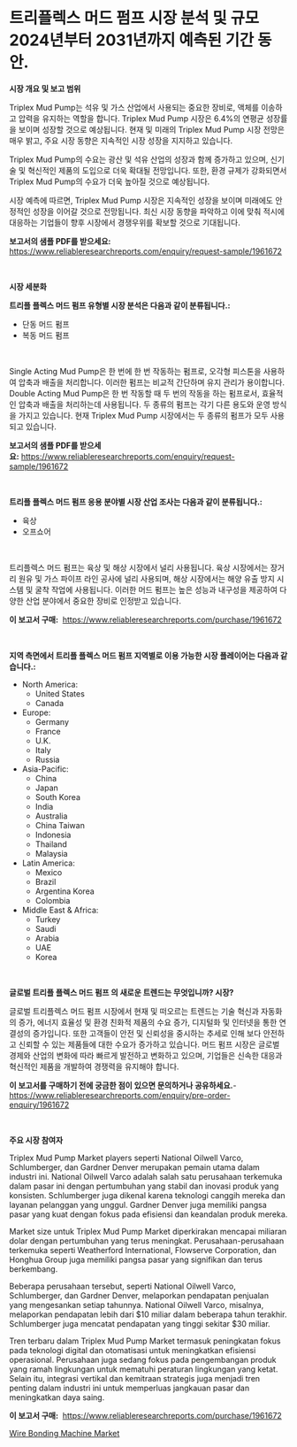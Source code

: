 <p><h1>트리플렉스 머드 펌프 시장 분석 및 규모 2024년부터 2031년까지 예측된 기간 동안.</h1></p><p><strong>시장 개요 및 보고 범위</strong></p>
<p><p>Triplex Mud Pump는 석유 및 가스 산업에서 사용되는 중요한 장비로, 액체를 이송하고 압력을 유지하는 역할을 합니다. Triplex Mud Pump 시장은 6.4%의 연평균 성장률을 보이며 성장할 것으로 예상됩니다. 현재 및 미래의 Triplex Mud Pump 시장 전망은 매우 밝고, 주요 시장 동향은 지속적인 시장 성장을 지지하고 있습니다.</p><p>Triplex Mud Pump의 수요는 광산 및 석유 산업의 성장과 함께 증가하고 있으며, 신기술 및 혁신적인 제품의 도입으로 더욱 확대될 전망입니다. 또한, 환경 규제가 강화되면서 Triplex Mud Pump의 수요가 더욱 높아질 것으로 예상됩니다.</p><p>시장 예측에 따르면, Triplex Mud Pump 시장은 지속적인 성장을 보이며 미래에도 안정적인 성장을 이어갈 것으로 전망됩니다. 최신 시장 동향을 파악하고 이에 맞춰 적시에 대응하는 기업들이 향후 시장에서 경쟁우위를 확보할 것으로 기대됩니다.</p></p>
<p><strong>보고서의 샘플 PDF를 받으세요:</strong> <a href="https://www.reliableresearchreports.com/enquiry/request-sample/1961672">https://www.reliableresearchreports.com/enquiry/request-sample/1961672</a></p>
<p>&nbsp;</p>
<p><strong>시장 세분화</strong></p>
<p><strong>트리플 플렉스 머드 펌프 유형별 시장 분석은 다음과 같이 분류됩니다.:</strong></p>
<p><ul><li>단동 머드 펌프</li><li>복동 머드 펌프</li></ul></p>
<p>&nbsp;</p>
<p><p>Single Acting Mud Pump은 한 번에 한 번 작동하는 펌프로, 오각형 피스톤을 사용하여 압축과 배출을 처리합니다. 이러한 펌프는 비교적 간단하며 유지 관리가 용이합니다. Double Acting Mud Pump은 한 번 작동할 때 두 번의 작동을 하는 펌프로서, 효율적인 압축과 배출을 처리하는데 사용됩니다. 두 종류의 펌프는 각기 다른 용도와 운영 방식을 가지고 있습니다. 현재 Triplex Mud Pump 시장에서는 두 종류의 펌프가 모두 사용되고 있습니다.</p></p>
<p><strong>보고서의 샘플 PDF를 받으세요:</strong>&nbsp;<a href="https://www.reliableresearchreports.com/enquiry/request-sample/1961672">https://www.reliableresearchreports.com/enquiry/request-sample/1961672</a></p>
<p>&nbsp;</p>
<p><strong> 트리플 플렉스 머드 펌프 응용 분야별 시장 산업 조사는 다음과 같이 분류됩니다.:</strong></p>
<p><ul><li>육상</li><li>오프쇼어</li></ul></p>
<p>&nbsp;</p>
<p><p>트리플렉스 머드 펌프는 육상 및 해상 시장에서 널리 사용됩니다. 육상 시장에서는 장거리 원유 및 가스 파이프 라인 공사에 널리 사용되며, 해상 시장에서는 해양 유출 방지 시스템 및 굴착 작업에 사용됩니다. 이러한 머드 펌프는 높은 성능과 내구성을 제공하여 다양한 산업 분야에서 중요한 장비로 인정받고 있습니다.</p></p>
<p><strong>이 보고서 구매:</strong>&nbsp; <a href="https://www.reliableresearchreports.com/purchase/1961672">https://www.reliableresearchreports.com/purchase/1961672</a></p>
<p>&nbsp;</p>
<p><strong>지역 측면에서 트리플 플렉스 머드 펌프 지역별로 이용 가능한 시장 플레이어는 다음과 같습니다.:</strong></p>
<p><ul>
    <li>
        North America:
        <ul>
            <li>United States</li>
            <li>Canada</li>
        </ul>
    </li>
    <li>
        Europe:
        <ul>
            <li>Germany</li>
            <li>France</li>
            <li>U.K.</li>
            <li>Italy</li>
            <li>Russia</li>
        </ul>
    </li>
    <li>
        Asia-Pacific:
        <ul>
            <li>China</li>
            <li>Japan</li>
            <li>South Korea</li>
            <li>India</li>
            <li>Australia</li>
            <li>China Taiwan</li>
            <li>Indonesia</li>
            <li>Thailand</li>
            <li>Malaysia</li>
        </ul>
    </li>
    <li>
        Latin America:
        <ul>
            <li>Mexico</li>
            <li>Brazil</li>
            <li>Argentina Korea</li>
            <li>Colombia</li>
        </ul>
    </li>
    <li>
        Middle East & Africa:
        <ul>
            <li>Turkey</li>
            <li>Saudi</li>
            <li>Arabia</li>
            <li>UAE</li>
            <li>Korea</li>
        </ul>
    </li>
    </ul></p>
<p>&nbsp;</p>
<p><strong>글로벌 트리플 플렉스 머드 펌프 의 새로운 트렌드는 무엇입니까? 시장?</strong></p>
<p><p>글로벌 트리플렉스 머드 펌프 시장에서 현재 및 떠오르는 트렌드는 기술 혁신과 자동화의 증가, 에너지 효율성 및 환경 친화적 제품의 수요 증가, 디지털화 및 인터넷을 통한 연결성의 증가입니다. 또한 고객들이 안전 및 신뢰성을 중시하는 추세로 인해 보다 안전하고 신뢰할 수 있는 제품들에 대한 수요가 증가하고 있습니다. 머드 펌프 시장은 글로벌 경제와 산업의 변화에 따라 빠르게 발전하고 변화하고 있으며, 기업들은 신속한 대응과 혁신적인 제품을 개발하여 경쟁력을 유지해야 합니다.</p></p>
<p><strong>이 보고서를 구매하기 전에 궁금한 점이 있으면 문의하거나 공유하세요.</strong>- <a href="https://www.reliableresearchreports.com/enquiry/pre-order-enquiry/1961672">https://www.reliableresearchreports.com/enquiry/pre-order-enquiry/1961672</a></p>
<p>&nbsp;</p>
<p><strong>주요 시장 참여자</strong></p>
<p><p>Triplex Mud Pump Market players seperti National Oilwell Varco, Schlumberger, dan Gardner Denver merupakan pemain utama dalam industri ini. National Oilwell Varco adalah salah satu perusahaan terkemuka dalam pasar ini dengan pertumbuhan yang stabil dan inovasi produk yang konsisten. Schlumberger juga dikenal karena teknologi canggih mereka dan layanan pelanggan yang unggul. Gardner Denver juga memiliki pangsa pasar yang kuat dengan fokus pada efisiensi dan keandalan produk mereka.</p><p>Market size untuk Triplex Mud Pump Market diperkirakan mencapai miliaran dolar dengan pertumbuhan yang terus meningkat. Perusahaan-perusahaan terkemuka seperti Weatherford International, Flowserve Corporation, dan Honghua Group juga memiliki pangsa pasar yang signifikan dan terus berkembang.</p><p>Beberapa perusahaan tersebut, seperti National Oilwell Varco, Schlumberger, dan Gardner Denver, melaporkan pendapatan penjualan yang mengesankan setiap tahunnya. National Oilwell Varco, misalnya, melaporkan pendapatan lebih dari $10 miliar dalam beberapa tahun terakhir. Schlumberger juga mencatat pendapatan yang tinggi sekitar $30 miliar.</p><p>Tren terbaru dalam Triplex Mud Pump Market termasuk peningkatan fokus pada teknologi digital dan otomatisasi untuk meningkatkan efisiensi operasional. Perusahaan juga sedang fokus pada pengembangan produk yang ramah lingkungan untuk mematuhi peraturan lingkungan yang ketat. Selain itu, integrasi vertikal dan kemitraan strategis juga menjadi tren penting dalam industri ini untuk memperluas jangkauan pasar dan meningkatkan daya saing.</p></p>
<p><strong>이 보고서 구매:</strong>&nbsp;&nbsp;<a href="https://www.reliableresearchreports.com/purchase/1961672">https://www.reliableresearchreports.com/purchase/1961672</a></p>
<p><p><a href="https://view.publitas.com/reportprime-1/wire-bonding-machine-market-size-global-industry-overview-market-segmentation-and-forecast-2024-to-2031/">Wire Bonding Machine Market</a></p></p>

